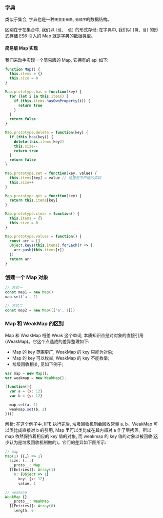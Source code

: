 ### 字典

类似于集合, 字典也是一种`无重复元素`, `无顺序`的数据结构。

区别在于在集合中, 我们以 `[值,  值]` 的形式存储; 在字典中, 我们以 `[键, 值]` 的形式存储
ES6 引入的 Map 就是字典的数据类型。

#### 简易版 Map 实现

我们来动手实现一个简易版的 Map, 它拥有的 api 如下:

```js
function Map() {
  this.items = {}
  this.size = 0
}

Map.prototype.has = function(key) {
  for (let i in this.items) {
    if (this.items.hasOwnProperty(i)) {
      return true
    }
  }
  return false
}

Map.prototype.delete = function(key) {
  if (this.has(key)) {
    delete(this.items[key])
    this.size--
    return true
  }
  return false
}

Map.prototype.set = function(key, value) {
  this.items[key] = value // 这里是不严谨的实现
  this.size++
}

Map.prototype.get = function(key) {
  return this.items[key]
}

Map.prototype.clear = function() {
  this.items = {}
  this.size = 0
}

Map.prototype.values = function() {
  const arr = []
  Object.keys(this.items).forEach(r => {
    arr.push(this.items[r])
  })
  return arr
}
```

### 创建一个 Map 对象

```js
// 方式一
const map1 = new Map()
map.set('a', 1)

// 方式二
const map2 = new Map([['a', 1]])
```

### Map 和 WeakMap 的区别

Map 和 WeakMap 相差 Weak 这个单词, 本质知识点是对对象的直接引用(WeakMap)。它这个点造成的差异整理如下:

* Map 的 key 范围更广, WeakMap 的 key 只能为对象;
* Map 的 key 可以枚举, WeakMap 的 key 不能枚举;
* 垃圾回收相关, 见如下例子;

```js
var map = new Map();
var weakmap = new WeakMap();

(function(){
  var a = {x: 12}
  var b = {y: 12}

  map.set(a, 1)
  weakmap.set(b, 2)
})()
```

解析: 在这个例子中, IIFE 执行完后, 垃圾回收机制会回收常量 a, b。WeakMap 可以类比成直接对 b 的引用, Map 里可以类比成在其内部对 a 作了层拷贝。所以 map 依然保持着相应的 key 值的对象, 而 weakmap 的 key 值的对象以被回收(这步认为是垃圾回收机制做的)。它们的差异如下图所示:

```js
// map
Map(1) {{…} => 1}
  size: (...)
  __proto__: Map
  [[Entries]]: Array(1)
    0: {Object => 1}
      key: {x: 12}
      value: 1

// weakmap
WeakMap {}
  __proto__: WeakMap
  [[Entries]]: Array(0)
    length: 0
```
